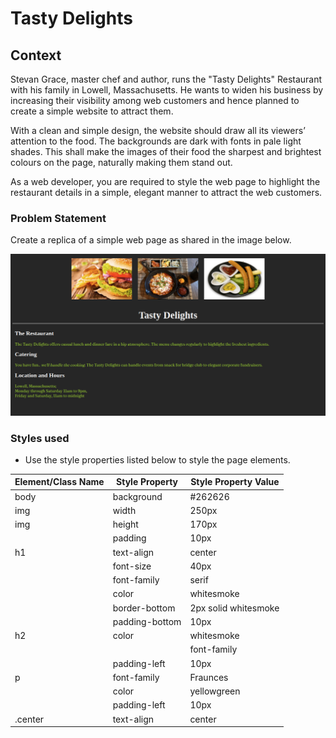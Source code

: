 # Tasty Delights

## Context

Stevan Grace, master chef and author, runs the "Tasty Delights" Restaurant with his family in Lowell, Massachusetts. He wants to widen his business by increasing their visibility among web customers and hence planned to create a simple website to attract them.

With a clean and simple design, the website should draw all its viewers’ attention to the food. The backgrounds are dark with fonts in pale light shades. This shall make the images of their food the sharpest and brightest colours on the page, naturally making them stand out. 

As a web developer, you are required to style the web page to highlight the restaurant details in a simple, elegant manner to attract the web customers.

### Problem Statement

Create a replica of a simple web page as shared in the image below.

![](./Tasty-Delights.png)



### Styles used
- Use the style properties listed below to style the page elements.​

|Element/Class Name|Style Property|Style Property Value|
|---|---|---|
|body|background|#262626
|img|width|250px|
|img | height|170px|
| | padding|10px|
|h1|text-align|center|
| |font-size|40px|
| |font-family|serif|
||color|whitesmoke|
| |border-bottom|2px solid whitesmoke|
| |padding-bottom|10px|
|h2|color|whitesmoke|
|||font-family|serif|
| |padding-left|10px|
|p|font-family|Fraunces|
| |color|yellowgreen|
| |padding-left|10px|
|.center|text-align|center|


